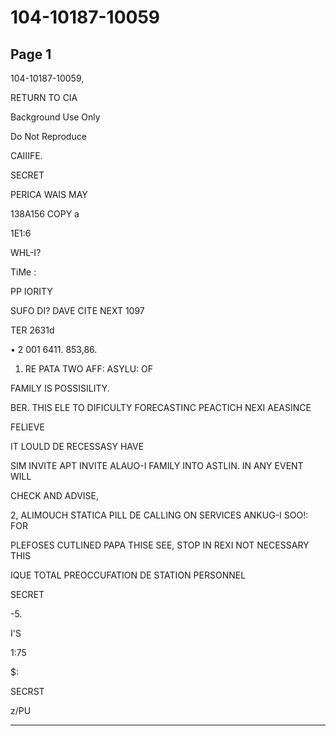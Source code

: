 # 104-10187-10059

## Page 1

104-10187-10059,

RETURN TO CIA

Background Use Only

Do Not Reproduce

CAIIIFE.

SECRET

PERICA WAIS MAY

138A156 COPY a

1E1:6

WHL-I?

TiMe :

PP IORITY

SUFO DI? DAVE CITE NEXT 1097

TER 2631d

• 2 001 6411. 853,86.

1. RE PATA TWO AFF: ASYLU: OF

FAMILY IS POSSISILITY.

BER. THIS ELE TO DIFICULTY FORECASTINC PEACTICH NEXI AEASINCE

FELIEVE

IT LOULD DE RECESSASY HAVE

SIM INVITE APT INVITE ALAUO-I FAMILY INTO ASTLIN. IN ANY EVENT WILL

CHECK AND ADVISE,

2, ALIMOUCH STATICA PILL DE CALLING ON SERVICES ANKUG-I SOO!: FOR

PLEFOSES CUTLINED PAPA THISE SEE, STOP IN REXI NOT NECESSARY THIS

IQUE TOTAL PREOCCUFATION DE STATION PERSONNEL

SECRET

-5.

I'S

1:75

$:

SECRST

z/PU

---


